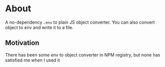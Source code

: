 # About

A no-dependency `.env` to plain JS object converter. You can also convert object to env and write it to a file.

## Motivation

There has been some env to object converter in NPM registry, but none has satisfied me when I used it
